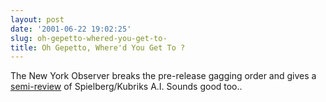 ```yaml
---
layout: post
date: '2001-06-22 19:02:25'
slug: oh-gepetto-whered-you-get-to-
title: Oh Gepetto, Where'd You Get To ?
---
```


The New York Observer breaks the pre-release gagging order and gives a [semi-review](http://www.nyobserver.com/pages/frontpage5.asp) of Spielberg/Kubriks A.I. Sounds good too..